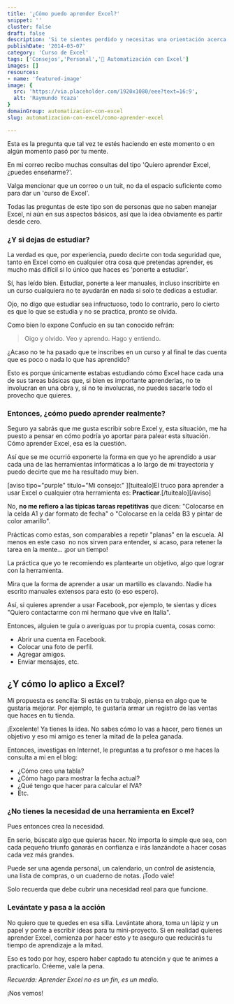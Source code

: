 ```yaml
---
title: '¿Cómo puedo aprender Excel?'
snippet: ''
cluster: false
draft: false 
description: 'Si te sientes perdido y necesitas una orientación acerca de cómo aprender Excel, esta entrada podría ayudarte.'
publishDate: '2014-03-07'
category: 'Curso de Excel'
tags: ['Consejos','Personal','🤖 Automatización con Excel']
images: []
resources: 
- name: 'featured-image'
image: {
  src: 'https://via.placeholder.com/1920x1080/eee?text=16:9',
  alt: 'Raymundo Ycaza'
}
domainGroup: automatizacion-con-excel
slug: automatizacion-con-excel/como-aprender-excel

---
```


Esta es la pregunta que tal vez te estés haciendo en este momento o en algún momento pasó por tu mente.

En mi correo recibo muchas consultas del tipo 'Quiero aprender Excel, ¿puedes enseñarme?'.

Valga mencionar que un correo o un tuit, no da el espacio suficiente como para dar un 'curso de Excel'.

Todas las preguntas de este tipo son de personas que no saben manejar Excel, ni aún en sus aspectos básicos, así que la idea obviamente es partir desde cero.

### ¿Y si dejas de estudiar?

La verdad es que, por experiencia, puedo decirte con toda seguridad que, tanto en Excel como en cualquier otra cosa que pretendas aprender, es mucho más difícil si lo único que haces es 'ponerte a estudiar'.

Sí, has leído bien. Estudiar, ponerte a leer manuales, incluso inscribirte en un curso cualquiera no te ayudarán en nada si solo te dedicas a estudiar.

Ojo, no digo que estudiar sea infructuoso, todo lo contrario, pero lo cierto es que lo que se estudia y no se practica, pronto se olvida.

Como bien lo expone Confucio en su tan conocido refrán:

> Oigo y olvido. Veo y aprendo. Hago y entiendo.

¿Acaso no te ha pasado que te inscribes en un curso y al final te das cuenta que es poco o nada lo que has aprendido?

Esto es porque únicamente estabas estudiando cómo Excel hace cada una de sus tareas básicas que, si bien es importante aprenderlas, no te involucran en una obra y, si no te involucras, no puedes sacarle todo el provecho que quieres.

### Entonces, ¿cómo puedo aprender realmente?

Seguro ya sabrás que me gusta escribir sobre Excel y, esta situación, me ha puesto a pensar en cómo podría yo aportar para palear esta situación. Cómo aprender Excel, esa es la cuestión.

Así que se me ocurrió exponerte la forma en que yo he aprendido a usar cada una de las herramientas informáticas a lo largo de mi trayectoria y puedo decirte que me ha resultado muy bien.

\[aviso tipo="purple" titulo="Mi consejo:" \]\[tuitealo\]El truco para aprender a usar Excel o cualquier otra herramienta es: **Practicar**.\[/tuitealo\]\[/aviso\]

No, **no me refiero a las típicas tareas repetitivas** que dicen: "Colocarse en la celda A1 y dar formato de fecha" o "Colocarse en la celda B3 y pintar de color amarillo".

Prácticas como estas, son comparables a repetir "planas" en la escuela. Al menos en este caso  no nos sirven para entender, si acaso, para retener la tarea en la mente... ¡por un tiempo!

La práctica que yo te recomiendo es plantearte un objetivo, algo que lograr con la herramienta.

Mira que la forma de aprender a usar un martillo es clavando. Nadie ha escrito manuales extensos para esto (o eso espero).

Así, si quieres aprender a usar Facebook, por ejemplo, te sientas y dices "Quiero contactarme con mi hermano que vive en Italia".

Entonces, alguien te guía o averiguas por tu propia cuenta, cosas como:

- Abrir una cuenta en Facebook.
- Colocar una foto de perfil.
- Agregar amigos.
- Enviar mensajes, etc.

## ¿Y cómo lo aplico a Excel?

Mi propuesta es sencilla: Si estás en tu trabajo, piensa en algo que te gustaría mejorar. Por ejemplo, te gustaría armar un registro de las ventas que haces en tu tienda.

¡Excelente! Ya tienes la idea. No sabes cómo lo vas a hacer, pero tienes un objetivo y eso mi amigo es tener la mitad de la pelea ganada.

Entonces, investigas en Internet, le preguntas a tu profesor o me haces la consulta a mi en el blog:

- ¿Cómo creo una tabla?
- ¿Cómo hago para mostrar la fecha actual?
- ¿Qué tengo que hacer para calcular el IVA?
- Etc.

### ¿No tienes la necesidad de una herramienta en Excel?

Pues entonces crea la necesidad.

En serio, búscate algo que quieras hacer. No importa lo simple que sea, con cada pequeño triunfo ganarás en confianza e irás lanzándote a hacer cosas cada vez más grandes.

Puede ser una agenda personal, un calendario, un control de asistencia, una lista de compras, o un cuaderno de notas. ¡Todo vale!

Solo recuerda que debe cubrir una necesidad real para que funcione.

### Levántate y pasa a la acción

No quiero que te quedes en esa silla. Levántate ahora, toma un lápiz y un papel y ponte a escribir ideas para tu mini-proyecto. Si en realidad quieres aprender Excel, comienza por hacer esto y te aseguro que reducirás tu tiempo de aprendizaje a la mitad.

Eso es todo por hoy, espero haber captado tu atención y que te animes a practicarlo. Créeme, vale la pena.

_Recuerda: Aprender Excel no es un fin, es un medio._

¡Nos vemos!

